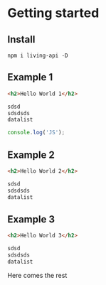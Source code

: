 # Getting started

## Install

```cli
npm i living-api -D
```

## Example 1

```html
<h2>Hello World 1</h2>

sdsd
sdsdsds
datalist
```

```js
console.log('JS');
```

## Example 2


```html
<h2>Hello World 2</h2>

sdsd
sdsdsds
datalist
```

## Example 3

```html
<h2>Hello World 3</h2>

sdsd
sdsdsds
datalist
```


Here comes the rest
